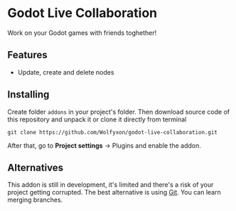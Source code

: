 # Godot Live Collaboration
Work on your Godot games with friends toghether!

## Features
- Update, create and delete nodes

## Installing
Create folder `addons` in your project's folder.
Then download source code of this repository and unpack it or clone it directly from terminal
```
git clone https://github.com/Wolfyxon/godot-live-collaboration.git
```
After that, go to **Project settings** -> Plugins and enable the addon.

## Alternatives
This addon is still in development, it's limited and there's a risk of your project getting corrupted. The best alternative is using [Git](https://git-scm.com/). You can learn merging branches.